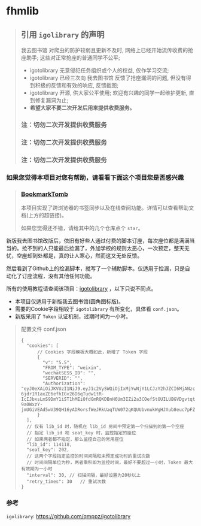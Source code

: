 # fhmlib

> ## 引用 `igolibrary` 的声明
> 
> 我去图书馆 对爬虫的防护较弱且更新不及时, 网络上已经开始流传收费的抢座助手; 这些对正常抢座的普通同学不公平;
> 
> - igotolibrary 无意侵犯任务组织或个人的权益, 仅作学习交流;
> - igotolibrary 已经三次向 我去图书馆 反馈了抢座漏洞的问题, 但没有得到积极的反馈和有效的响应, 反馈截图;
> - igotolibrary 开源, 供大家公平使用; 欢迎有兴趣的同学一起维护更新, 直到修复漏洞为止;
> - **希望大家不要二次开发后用来提供收费服务。**
> 
> ### 注：切勿二次开发提供收费服务
> 
> ### 注：切勿二次开发提供收费服务
> 
> ### 注：切勿二次开发提供收费服务

### 如果您觉得本项目对您有帮助，请看看下面这个项目您是否感兴趣

> ### [BookmarkTomb](http://wzl20001001.github.io/BookmarkTomb_Docs/)
> 本项目实现了跨浏览器的书签同步以及在线查阅功能。详情可以查看帮助文档(上方的超链接)。
> 
> 如果您觉得还不错，请给其中的几个仓库点个 `star`。

新版我去图书馆改版后，依旧有好些人通过付费的脚本订座，每次座位都是满满当当的。抢不到的人只能最后捡漏了，外加学校的规则太恶心，一次预定，整天无忧，空座却到处都是，真的让人寒心，然而这又无处反馈。

然后看到了Github上的捡漏脚本，就写了一个辅助脚本。仅适用于捡漏，只是自动化了订座流程，没有其他任何功能。

所有的使用教程请查阅该项目：[igotolibrary](https://github.com/qmppz/igotolibrary) ，以下只说不同点。

- 本项目仅适用于新版我去图书馆(圆角图标版)。
- 需要的Cookie字段相较于 `igotolibrary` 有所变化，具体看 `conf.json`。
- 新版采用了 `Token` 认证机制，过期时间为一小时。

> 配置文件 conf.json
> ```json5
> {
>   "cookies": [
>       // Cookies 字段模板大概如此，新增了 Token 字段
>       {
>         "v": "5.5",
>         "FROM_TYPE": "weixin",
>         "wechatSESS_ID": "",
>         "SERVERID": "",
>         "Authorization": "eyJ0eXAiOiJKVUzI1NiJ9.eyJ1c2VySWQiOjIxMjYwNjY1LCJzY2hJZCI6MjANzc5ODc0fQ.vbMikWWv4aRtK69_AJl8uufnZk9OLd_Nkuq6qWkgIJzDUoCy2yhY-6jdr1R1axZE6efhIGv26D6qTudw1tR-IcIJbxsLmS9DmY1iST1hMEiOfdGmRQKDBnH6Um3IZi2a3COefStOUILUBGVDgvtqtjdd2odDF9rpfcEPmhPW9TbpYw17VkEhW6yqhlYQmxG8DMZN-9a0WxzY-jmUGiVEAd5wV39QH16yADRorsfWeJRkUaqTUW072qKQUUbvmukWgHJXub8euc7pFZRsM1ouA6KZdJBnCdHjfkDiNy2hpzf4fFjqCnjp4cXDxEYJrNrZ4A1XyB26m14DJNROKw"
>       }
>   ],
>   // 仅有 lib_id 时，随机在 lib_id 房间中预定第一个扫描到的第一个空座 
>   // 指定 lib_id 和 seat_key 时，监控指定的座位
>   // 如果两者都不指定，那么监控自己的常用座位
>   "lib_id": 114118,
>   "seat_key": 202,
>   // 这两个字段指定监控的时间间隔和未预定成功时的重试次数
>   // 时间间隔单位为秒，两者乘积即为监控时间，最好不要超过一小时，Token 最大有效期为一小时
>   "interval": 30, // 扫描间隔，最好设置为20秒以上
>   "retry_times": 30   // 重试次数
> }
> ```

### 参考

`igolibrary`: https://github.com/qmppz/igotolibrary